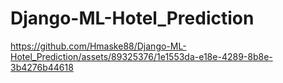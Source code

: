 # Django-ML-Hotel_Prediction
https://github.com/Hmaske88/Django-ML-Hotel_Prediction/assets/89325376/1e1553da-e18e-4289-8b8e-3b4276b44618
